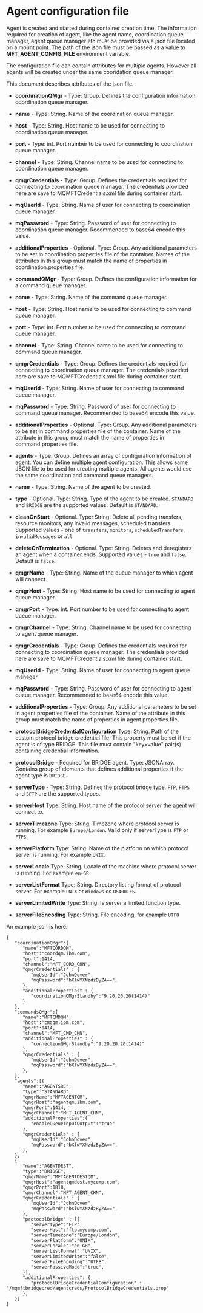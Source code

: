 # Agent configuration file
Agent is created and started during container creation time. The information required for creation of agent, like the agent name, coordination queue manager, agent queue manager etc must be provided via a json file located on a mount point. The path of the json file must be passed as a value to **MFT_AGENT_CONFIG_FILE** environment variable. 

The configuration file can contain attributes for multiple agents. However all agents will be created under the same cooridation queue manager.

This document describes attributes of the json file.

- **coordinationQMgr** - Type: Group. Defines the configuration information coordination queue manager.
- **name** - Type: String. Name of the coordination queue manager.
- **host** - Type: String. Host name to be used for connecting to coordination queue manager.
- **port** - Type: int. Port number to be used for connecting to coordination queue manager.
- **channel** - Type: String. Channel name to be used for connecting to coordination queue manager.
- **qmgrCredentials** - Type: Group. Defines the credentials required for connecting to coordination queue manager. The credentials provided here are save to MQMFTCredentials.xml file during container start.
- **mqUserId** - Type: String. Name of user for connecting to coordination queue manager.
- **mqPassword** - Type: String. Password of user for connecting to coordination queue manager. Recommended to base64 encode this value.
- **additionalProperties** - Optional. Type: Group. Any additional parameters to be set in coordination.properties file of the container. Names of the attributes in this group must match the name of properties in coordination.properties file.

- **commandQMgr** - Type: Group. Defines the configuration information for a command queue manager.
- **name** - Type: String. Name of the command queue manager.
- **host** - Type: String. Host name to be used for connecting to command queue manager.
- **port** - Type: int. Port number to be used for connecting to command queue manager.
- **channel** - Type: String. Channel name to be used for connecting to command queue manager.
- **qmgrCredentials** - Type: Group. Defines the credentials required for connecting to coordination queue manager. The credentials provided here are save to MQMFTCredentials.xml file during container start.
- **mqUserId** - Type: String. Name of user for connecting to command queue manager.
- **mqPassword** - Type: String. Password of user for connecting to command queue manager. Recommended to base64 encode this value.
- **additionalProperties** - Optional. Type: Group. Any additional parameters to be set in command.properties file of the container. Name of the attribute in this group must match the name of properties in command.properties file.

- **agents** - Type: Group. Defines an array of configuration information of agent. You can define multiple agent configuration. This allows same JSON file to be used for creating multiple agents. All agents would use the same coordination and command queue managers.
- **name** - Type: String. Name of the agent to be created.
- **type** - Optional. Type: String. Type of the agent to be created. `STANDARD` and `BRIDGE` are the supported values. Default is `STANDARD`.
- **cleanOnStart** - Optional. Type: String. Delete all pending transfers, resource monitors, any invalid messages, scheduled transfers. Supported values - one of `transfers`, `monitors`, `scheduledTransfers`, `invalidMessages` or `all`
- **deleteOnTermination** - Optional. Type: String. Deletes and deregisters an agent when a container ends. Supported values - `true` and `false`. Default is `false`.
- **qmgrName** - Type: String. Name of the queue manager to which agent will connect.
- **qmgrHost** - Type: String. Host name to be used for connecting to agent queue manager.
- **qmgrPort** - Type: int. Port number to be used for connecting to agent queue manager.
- **qmgrChannel** - Type: String. Channel name to be used for connecting to agent queue manager.
- **qmgrCredentials** - Type: Group. Defines the credentials required for connecting to coordination queue manager. The credentials provided here are save to MQMFTCredentials.xml file during container start.
- **mqUserId** - Type: String. Name of user for connecting to agent queue manager.
- **mqPassword** - Type: String. Password of user for connecting to agent queue manager. Recommended to base64 encode this value.
- **additionalProperties** - Type: Group. Any additional parameters to be set in agent.properties file of the container. Name of the attribute in this group must match the name of properties in agent.properties file.
- **protocolBridgeCredentialConfiguration** Type: String. Path of the custom protocol bridge credential file. This property must be set if the agent is of type BRIDGE. This file must contain "key=value" pair(s) containing credential information.
- **protocolBridge** - Required for BRIDGE agent. Type: JSONArray. Contains group of elements that defines additional properties if the agent type is `BRIDGE`.
- **serverType** - Type: String. Defines the protocol bridge type. `FTP`, `FTPS` and `SFTP` are the supported types.
- **serverHost** Type: String. Host name of the protocol server the agent will connect to. 
- **serverTimezone** Type: String. Timezone where protocol server is running. For example `Europe/London`. Valid only if serverType is `FTP` or `FTPS`.
- **serverPlatform** Type: String. Name of the platform on which protocol server is running. For example `UNIX`.
- **serverLocale** Type: String. Locale of the machine where protocol server is running. For example `en-GB`
- **serverListFormat** Type: String. Directory listing format of protocol server. For example `UNIX` or `Windows` os `OS400IFS`.
- **serverLimitedWrite** Type: String. Is server a limited function type. 
- **serverFileEncoding** Type: String. File encoding, for example `UTF8`

An example json is here:

```
{
   "coordinationQMgr":{
      "name":"MFTCORDQM",
      "host":"coordqm.ibm.com",
      "port":1414,
      "channel":"MFT_CORD_CHN",
      "qmgrCredentials" : {
         "mqUserId":"JohnDover",
         "mqPassword":"bXlwYXNzdzByZA==",
      },
      "additionalProperties" : {
         "coordinationQMgrStandby":"9.20.20.20(1414)"
      }
   },
   "commandsQMgr":{
      "name":"MFTCMDQM",
      "host":"cmdqm.ibm.com",
      "port":1414,
      "channel":"MFT_CMD_CHN",
      "additionalProperties" : {
         "connectionQMgrStandby":"9.20.20.20(1414)"
      },
      "qmgrCredentials" : {
         "mqUserId":"JohnDover",
         "mqPassword":"bXlwYXNzdzByZA==",
      },
   },
   "agents":[{
      "name":"AGENTSRC",
      "type":"STANDARD",
      "qmgrName":"MFTAGENTQM",
      "qmgrHost":"agentqm.ibm.com",
      "qmgrPort":1414,
      "qmgrChannel":"MFT_AGENT_CHN",
      "additionalProperties":{
         "enableQueueInputOutput":"true"
      },
      "qmgrCredentials" : {
         "mqUserId":"JohnDover",
         "mqPassword":"bXlwYXNzdzByZA==",
      },
   },
   {
      "name":"AGENTDEST",
      "type":"BRIDGE",
      "qmgrName":"MFTAGENTDESTQM",
      "qmgrHost":"agentqmdest.mycomp.com",
      "qmgrPort":1818,
      "qmgrChannel":"MFT_AGENT_CHN",
      "qmgrCredentials" : {
         "mqUserId":"JohnDover",
         "mqPassword":"bXlwYXNzdzByZA==",
      },
      "protocolBridge" : [{
         "serverType":"FTP",
         "serverHost":"ftp.mycomp.com",
         "serverTimezone":"Europe/London",
         "serverPlatform":"UNIX",
         "serverLocale":"en-GB",
         "serverListFormat":"UNIX", 
         "serverLimitedWrite":"false", 
         "serverFileEncoding":"UTF8", 
         "serverPassiveMode":"true", 
	  }],
	  "additionalProperties": {
		 "protocolBridgeCredentialConfiguration" : "/mqmftbridgecred/agentcreds/ProtocolBridgeCredentials.prop"
      },
   }]
}
```